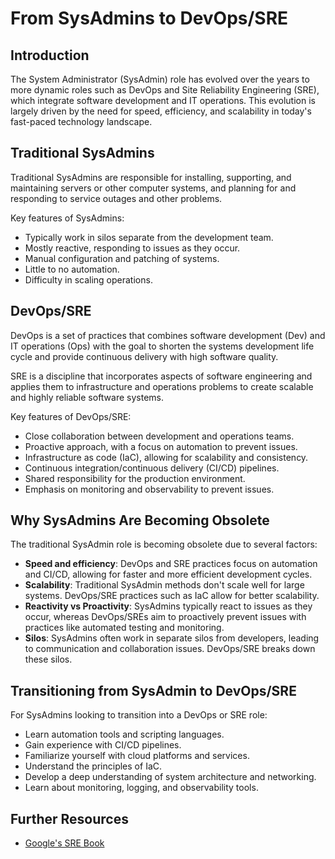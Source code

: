 # From SysAdmins to DevOps/SRE

## Introduction

The System Administrator (SysAdmin) role has evolved over the years to more dynamic roles such as DevOps and Site Reliability Engineering (SRE), which integrate software development and IT operations. This evolution is largely driven by the need for speed, efficiency, and scalability in today's fast-paced technology landscape.

## Traditional SysAdmins

Traditional SysAdmins are responsible for installing, supporting, and maintaining servers or other computer systems, and planning for and responding to service outages and other problems.

Key features of SysAdmins:

- Typically work in silos separate from the development team.
- Mostly reactive, responding to issues as they occur.
- Manual configuration and patching of systems.
- Little to no automation.
- Difficulty in scaling operations.

## DevOps/SRE

DevOps is a set of practices that combines software development (Dev) and IT operations (Ops) with the goal to shorten the systems development life cycle and provide continuous delivery with high software quality.

SRE is a discipline that incorporates aspects of software engineering and applies them to infrastructure and operations problems to create scalable and highly reliable software systems.

Key features of DevOps/SRE:

- Close collaboration between development and operations teams.
- Proactive approach, with a focus on automation to prevent issues.
- Infrastructure as code (IaC), allowing for scalability and consistency.
- Continuous integration/continuous delivery (CI/CD) pipelines.
- Shared responsibility for the production environment.
- Emphasis on monitoring and observability to prevent issues.

## Why SysAdmins Are Becoming Obsolete

The traditional SysAdmin role is becoming obsolete due to several factors:

- **Speed and efficiency**: DevOps and SRE practices focus on automation and CI/CD, allowing for faster and more efficient development cycles.
- **Scalability**: Traditional SysAdmin methods don't scale well for large systems. DevOps/SRE practices such as IaC allow for better scalability.
- **Reactivity vs Proactivity**: SysAdmins typically react to issues as they occur, whereas DevOps/SREs aim to proactively prevent issues with practices like automated testing and monitoring.
- **Silos**: SysAdmins often work in separate silos from developers, leading to communication and collaboration issues. DevOps/SRE breaks down these silos.

## Transitioning from SysAdmin to DevOps/SRE

For SysAdmins looking to transition into a DevOps or SRE role:

- Learn automation tools and scripting languages.
- Gain experience with CI/CD pipelines.
- Familiarize yourself with cloud platforms and services.
- Understand the principles of IaC.
- Develop a deep understanding of system architecture and networking.
- Learn about monitoring, logging, and observability tools.

## Further Resources

- [Google's SRE Book](https://sre.google/sre-book/table-of-contents/)
